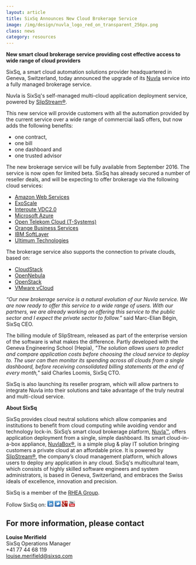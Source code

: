```yaml
---
layout: article
title: SixSq Announces New Cloud Brokerage Service
image: /img/design/nuvla_logo_red_on_transparent_256px.png 
class: news
category: resources
---
```


**New smart cloud brokerage service providing cost effective access to wide range of cloud providers**

SixSq, a smart cloud automation solutions provider headquartered in Geneva, Switzerland, today announced the upgrade of its [Nuvla](http://sixsq.com/services/nuvla/) service into a fully managed brokerage service. 

Nuvla is SixSq's self-managed multi-cloud application deployment service, powered by [SlipStream®](http://sixsq.com/products/slipstream/). 

This new service will provide customers with all the automation provided by the current service over a wide range of commercial IaaS offers, but now adds the following benefits:

- one contract, 
- one bill
- one dashboard and 
- one trusted advisor

The new brokerage service will be fully available from September 2016. The service is now open for limited beta.
SixSq has already secured a number of reseller deals, and will be expecting to offer brokerage via the
following cloud services:

- [Amazon Web Services](https://aws.amazon.com/)
- [ExoScale](https://www.exoscale.ch/)
- [Interoute VDC2.0](https://cloudstore.interoute.com/TryInterouteVDCFREE)
- [Microsoft Azure](https://azure.microsoft.com/en-us/)
- [Open Telekom Cloud (T-Systems)](https://www.t-systems.com/de/en/solutions/cloud/solutions/open-telekom-cloud/public-cloud-for-business-customers-247826)
- [Orange Business Services](http://www.orange-business.com/en/cloud-computing)
- [IBM SoftLayer](http://www.softlayer.com)
- [Ultimum Technologies](http://ultimum.io/)

The brokerage service also supports the connection to private clouds, based on:

- [CloudStack](https://cloudstack.apache.org)
- [OpenNebula](http://opennebula.org/)
- [OpenStack](https://www.openstack.org/)
- [VMware vCloud](https://www.vmware.com/cloud-computing/overview)

*“Our new brokerage service is a natural evolution of our Nuvla service. We are now ready to offer this
service to a wide range of users. With our partners, we are already working on offering this service to the
public sector and I expect the private sector to follow.”* said Marc-Elian Bégin, SixSq CEO.

The billing module of SlipStream, released as part of the enterprise version of the software is what makes the difference. Partly developed with the Geneva Engineering School (Hepia), *"The solution allows users to predict
and compare application costs before choosing the cloud service to deploy to. The user can then monitor its
spending across all clouds from a single dashboard, before receiving consolidated billing statements at the end
of every month,"* said Charles Loomis, SixSq CTO.

SixSq is also launching its reseller program, which will allow partners to integrate Nuvla into their
solutions and take advantage of the truly neutral and multi-cloud service.
 
**About SixSq**

SixSq provides cloud neutral solutions which allow companies and institutions to benefit from cloud computing while avoiding vendor and technology lock-in. SixSq’s smart cloud brokerage platform, [Nuvla™](http://sixsq.com/services/nuvla/), offers application deployment from a single, simple dashboard. Its smart cloud-in-a-box appliance, [NuvlaBox®](http://sixsq.com/products/nuvlabox/), is a simple plug & play IT solution bringing customers a private cloud at an affordable price. It is powered by [SlipStream®](http://sixsq.com/products/slipstream/), the company’s cloud management platform, which allows users to deploy any application in any cloud. SixSq's multicultural team, which consists of highly skilled software engineers and system administrators, is based in Geneva, Switzerland, and embraces the Swiss ideals of excellence, innovation and precision. 

SixSq is a member of the [RHEA Group](http://www.rheagroup.com).



Follow SixSq on:
<a href="http://linkedin.com/company/sixsq"><img src="/img/design/linkedin_small.png" alt="LinkedIn" width="16" /></a> <a href="http://twitter.com/@sixsq"><img src="/img/design/twitter_small.png" alt="Twitter" width="16" /></a> <a href="http://plus.google.com/+sixsq"><img src="/img/design/google_plus_small.png" alt="Google+" width="16" /></a> <a href="https://www.youtube.com/channel/UCGYw3n7c-QsDtsVH32By1-g"><img src="/img/design/youtube_small.png" alt="Youtube" width="16"/></a>

For more information, please contact
----

**Louise Merifield**  
SixSq Operations Manager  
+41 77 44 68 119  
[louise.merifield@sixsq.com](mailto:louise.merifield@sixsq.com)

